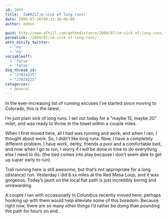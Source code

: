 ```yaml
---
id: 1045
title: 'I&#8217;m sick of long runs!'
date: 2009-07-26T09:33:30-06:00
author: admin
  
guid: http://www.afhill.com/gothedistance/2009/07/im-sick-of-long-runs/
permalink: /2009/07/im-sick-of-long-runs/
aktt_notify_twitter:
  - 'no'
  - 'no'
sociableoff:
  - 'false'
  - 'false'
dsq_thread_id:
  - "27024225"
  - "27024225"
categories:
  - General
---
```

In the ever-increasing list of running excuses I&#8217;ve started since moving to Colorado, this is the latest. 

I&#8217;m just plain sick of long runs. I set out today for a &#8220;maybe 15, maybe 20&#8221; miler, and was ready to throw in the towel within a couple miles. 

When I first moved here, all I had was running and work, and when I ran, I thought about work. So, I didn&#8217;t like long runs. Now, I have a completely different problem. I have work, derby, friends a pool and a comfortable bed, and now when I go to run, I worry if I will be done in time to do everything else I need to do. (the bed comes into play because I don&#8217;t seem able to get up super early to run). 

Trail running here is still awesome, but that&#8217;s not appropriate for a long (distance) run. Yesterday I did 6.xx miles at the Red Mesa Loop, and it was gorgeous. Today&#8217;s jaunt on the local flat path is just incredibly boring and unrewarding. 

A couple I ran with occasionally in Columbus recently moved here; perhaps hooking up with them would help alleviate some of this boredom. Because right now, there are so many other things I&#8217;d rather be doing than pounding the path for hours on end..